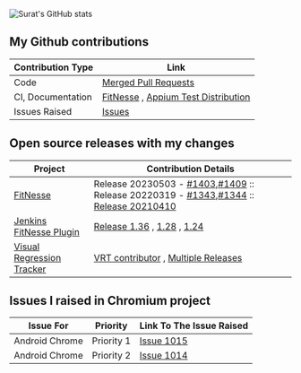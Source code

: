 ![Surat's GitHub stats](https://github-readme-stats.vercel.app/api?username=suratdas&show_icons=true&hide=stars&include_all_commits=true) 

## My Github contributions
Contribution Type              |Link
-----------------              |----
|Code                          |[Merged Pull Requests](https://github.com/search?q=author%3Asuratdas&type=pullrequests&s=created&o=desc)|
|CI, Documentation             |[FitNesse](https://github.com/unclebob/fitnesse/pull/1391) , [Appium Test Distribution](https://github.com/AppiumTestDistribution/AppiumTestDistribution)|
|Issues Raised                 |[Issues](https://github.com/search?q=author%3Asuratdas&type=issues&s=created&o=desc)        |

## Open source releases with my changes
Project|Contribution Details
-------|-------------
|[FitNesse](http://fitnesse.org/)|Release 20230503 - [#1403](https://github.com/unclebob/fitnesse/pull/1403),[#1409](https://github.com/unclebob/fitnesse/pull/1409) :: Release 20220319 - [#1343](https://github.com/unclebob/fitnesse/pull/1343),[#1344](https://github.com/unclebob/fitnesse/pull/1344) :: [Release 20210410](https://github.com/unclebob/fitnesse/pull/1318)|
|[Jenkins FitNesse Plugin](https://plugins.jenkins.io/fitnesse/)| [Release 1.36](https://github.com/jenkinsci/fitnesse-plugin/pull/42) , [1.28](https://github.com/jenkinsci/fitnesse-plugin/pull/36) , [1.24](https://github.com/jenkinsci/fitnesse-plugin/pull/32)|
|[Visual Regression Tracker](https://github.com/Visual-Regression-Tracker/Visual-Regression-Tracker)|[VRT contributor](https://github.com/Visual-Regression-Tracker/Visual-Regression-Tracker#contributors-) , [Multiple Releases](https://github.com/Visual-Regression-Tracker/Visual-Regression-Tracker/releases)|

## Issues I raised in Chromium project
Issue For      | Priority   | Link To The Issue Raised
-------------- | ---------- | ------------------------
Android Chrome | Priority 1 | [Issue 1015](https://bugs.chromium.org/p/chromedriver/issues/detail?id=1015)|
Android Chrome | Priority 2 | [Issue 1014](https://bugs.chromium.org/p/chromedriver/issues/detail?id=1014)|
